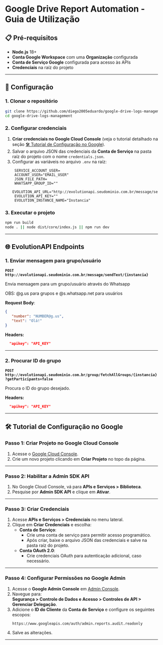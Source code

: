 # Google Drive Report Automation - Guia de Utilização

## 📋 Pré-requisitos

- **Node.js** 18+
- **Conta Google Workspace** com uma **Organização** configurada
- **Conta de Serviço Google** configurada para acesso às APIs
- **Credenciais** na raíz do projeto

---

## 🔧 Configuração

### 1. Clonar o repositório
```bash
git clone https://github.com/diego2005eduardo/google-drive-logs-management.git
cd google-drive-logs-management
```
### 2. Configurar credenciais
1. **Criar credenciais no Google Cloud Console** (veja o tutorial detalhado na seção [🛠️ Tutorial de Configuração no Google](#google-setup-tutorial)).
2. Salvar o arquivo JSON das credenciais da **Conta de Serviço** na pasta raíz do projeto com o nome `credentials.json`.
3. Configurar as variáveis no arquivo `.env` na raíz:
   ```properties
    SERVICE_ACCOUNT_USER=
    ACCOUNT_USER="EMAIL_USER"
    JSON_FILE_PATH=
    WHATSAPP_GROUP_ID=""
    EVOLUTION_API_URL="http://evolutionapi.seudominio.com.br/message/sendText/"
    EVOLUTION_API_KEY=""
    EVOLUTION_INSTANCE_NAME="Instancia"
   ```
### 3. Executar o projeto
```bash
npm run build
node . || node dist/core/index.js || npm run dev
```
---
## 🌐 EvolutionAPI Endpoints

### 1. Enviar mensagem para grupo/usuário
**`POST http://evolutionapi.seudominio.com.br/message/sendText/{instancia}`**  

Envia mensagem para um grupo/usuário através do Whatsapp

OBS: @g.us para grupos e @s.whatsapp.net para usuários

**Request Body**:
```json
{
   "number": "NUMBER@g.us",
   "text": "Olá!"
}
```

**Headers:**
```json
  "apikey": "API_KEY"
```
---

### 2. Procurar ID do grupo
**`POST http://evolutionapi.seudominio.com.br/group/fetchAllGroups/{instancia}?getParticipants=false`**

Procura o ID do grupo desejado.

**Headers:**
```json
  "apikey": "API_KEY"
```

---
<h2 id="google-setup-tutorial">🛠️ Tutorial de Configuração no Google</h2>

### Passo 1: Criar Projeto no Google Cloud Console
1. Acesse o [Google Cloud Console](https://console.cloud.google.com/).
2. Crie um novo projeto clicando em **Criar Projeto** no topo da página.

---

### Passo 2: Habilitar a Admin SDK API
1. No Google Cloud Console, vá para **APIs e Serviços > Biblioteca**.
2. Pesquise por **Admin SDK API** e clique em **Ativar**.

---

### Passo 3: Criar Credenciais
1. Acesse **APIs e Serviços > Credenciais** no menu lateral.
2. Clique em **Criar Credenciais** e escolha:
    - **Conta de Serviço**:
        - Crie uma conta de serviço para permitir acesso programático.
        - Após criar, baixe o arquivo JSON das credenciais e salve na pasta raíz do projeto.
    - **Conta OAuth 2.0**:
        - Crie credenciais OAuth para autenticação adicional, caso necessário.

---

### Passo 4: Configurar Permissões no Google Admin
1. Acesse o **Google Admin Console** em [Admin Console](https://admin.google.com/).
2. Navegue para:  
   **Segurança > Controle de Dados e Acesso > Controles de API > Gerenciar Delegação**.
3. Adicione o **ID do Cliente** da **Conta de Serviço** e configure os seguintes escopos:
   ```
   https://www.googleapis.com/auth/admin.reports.audit.readonly
   ```
4. Salve as alterações.

---
